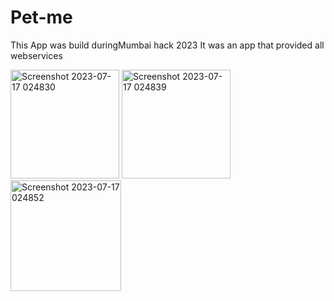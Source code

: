 # Pet-me
This App was build duringMumbai hack 2023 
It was an app that provided all webservices




<img width="174" alt="Screenshot 2023-07-17 024830" src="https://github.com/Reavset/Pet-me/assets/109836352/397e714a-22bf-4f14-b293-01f24a51ce10">


<img width="174" alt="Screenshot 2023-07-17 024839" src="https://github.com/Reavset/Pet-me/assets/109836352/208df69e-fa4c-4e09-b978-1a407c897d05">


<img width="177" alt="Screenshot 2023-07-17 024852" src="https://github.com/Reavset/Pet-me/assets/109836352/bbfeefe0-9bd6-4fc6-b8ea-bb8b160890fe">

